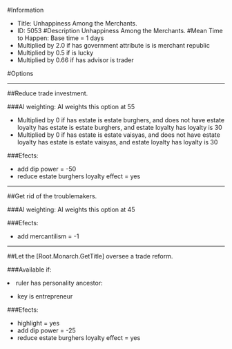 #Information
 - Title: Unhappiness Among the Merchants.
 - ID: 5053
#Description
Unhappiness Among the Merchants.
#Mean Time to Happen:
Base time = 1 days
 - Multiplied by 2.0 if has government attribute is is merchant republic
 - Multiplied by 0.5 if is lucky
 - Multiplied by 0.66 if has advisor is trader

#Options

___
##Reduce trade investment.

###AI weighting:
AI weights this option at 55
 - Multiplied by 0 if has estate is estate burghers, and does not have estate loyalty has estate is estate burghers, and estate loyalty has loyalty is 30
 - Multiplied by 0 if has estate is estate vaisyas, and does not have estate loyalty has estate is estate vaisyas, and estate loyalty has loyalty is 30


###Efects:<ul><li>add dip power = -50</li><li>reduce estate burghers loyalty effect = yes</li></ul>

___
##Get rid of the troublemakers.

###AI weighting:
AI weights this option at 45


###Efects:<ul><li>add mercantilism = -1</li></ul>

___
##Let the [Root.Monarch.GetTitle] oversee a trade reform.

###Available if:
<li>ruler has personality ancestor:</li><ul><li>key is entrepreneur</li></ul>

###Efects:<ul><li>highlight = yes</li><li>add dip power = -25</li><li>reduce estate burghers loyalty effect = yes</li></ul>
